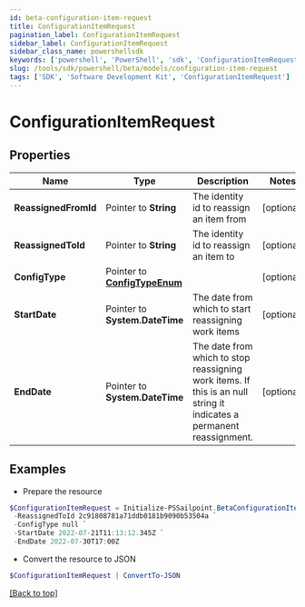 ```yaml
---
id: beta-configuration-item-request
title: ConfigurationItemRequest
pagination_label: ConfigurationItemRequest
sidebar_label: ConfigurationItemRequest
sidebar_class_name: powershellsdk
keywords: ['powershell', 'PowerShell', 'sdk', 'ConfigurationItemRequest'] 
slug: /tools/sdk/powershell/beta/models/configuration-item-request
tags: ['SDK', 'Software Development Kit', 'ConfigurationItemRequest']
---
```



# ConfigurationItemRequest

## Properties

Name | Type | Description | Notes
------------ | ------------- | ------------- | -------------
**ReassignedFromId** |  Pointer to **String** | The identity id to reassign an item from | [optional] 
**ReassignedToId** |  Pointer to **String** | The identity id to reassign an item to | [optional] 
**ConfigType** |  Pointer to [**ConfigTypeEnum**](config-type-enum) |  | [optional] 
**StartDate** |  Pointer to **System.DateTime** | The date from which to start reassigning work items | [optional] 
**EndDate** |  Pointer to **System.DateTime** | The date from which to stop reassigning work items.  If this is an null string it indicates a permanent reassignment. | [optional] 

## Examples

- Prepare the resource
```powershell
$ConfigurationItemRequest = Initialize-PSSailpoint.BetaConfigurationItemRequest  -ReassignedFromId 2c91808781a71ddb0181b9090b5c504e `
 -ReassignedToId 2c91808781a71ddb0181b9090b53504a `
 -ConfigType null `
 -StartDate 2022-07-21T11:13:12.345Z `
 -EndDate 2022-07-30T17:00Z
```

- Convert the resource to JSON
```powershell
$ConfigurationItemRequest | ConvertTo-JSON
```


[[Back to top]](#) 

